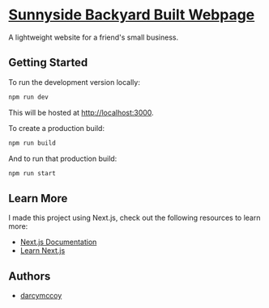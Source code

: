 # [Sunnyside Backyard Built Webpage](https://sunnyside-backyard-built.vercel.app/)

A lightweight website for a friend's small business.

## Getting Started

To run the development version locally:

```bash
npm run dev
```

This will be hosted at [http://localhost:3000](http://localhost:3000).

To create a production build:

```bash
npm run build
```

And to run that production build:

```bash
npm run start
```

## Learn More

I made this project using Next.js, check out the following resources to learn more:

- [Next.js Documentation](https://nextjs.org/docs)
- [Learn Next.js](https://nextjs.org/learn)

## Authors

- [darcymccoy](https://github.com/darcymccoy)
